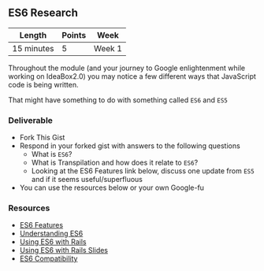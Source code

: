 ## ES6 Research

Length   | Points | Week
--- | --- | ---
15 minutes | 5 | Week 1

Throughout the module (and your journey to Google enlightenment while working on IdeaBox2.0) you may notice a few different ways that JavaScript code is being written.

That might have something to do with something called `ES6` and `ES5`

### Deliverable

  - Fork This Gist
  - Respond in your forked gist with answers to the following questions
    - What is `ES6`?
    - What is Transpilation and how does it relate to `ES6`?
    - Looking at the ES6 Features link below, discuss one update from `ES5` and if it seems useful/superfluous
  - You can use the resources below or your own Google-fu

### Resources

- [ES6 Features](https://github.com/lukehoban/es6features)
- [Understanding ES6](https://github.com/sgaurav/understanding-es6)
- [Using ES6 with Rails](https://babeljs.io/docs/setup/#rails)
- [Using ES6 with Rails Slides](https://speakerdeck.com/stevekinney/using-javascript-from-the-future-in-your-rails-application-today?slide=145)
- [ES6 Compatibility](http://kangax.github.io/compat-table/es6/)

